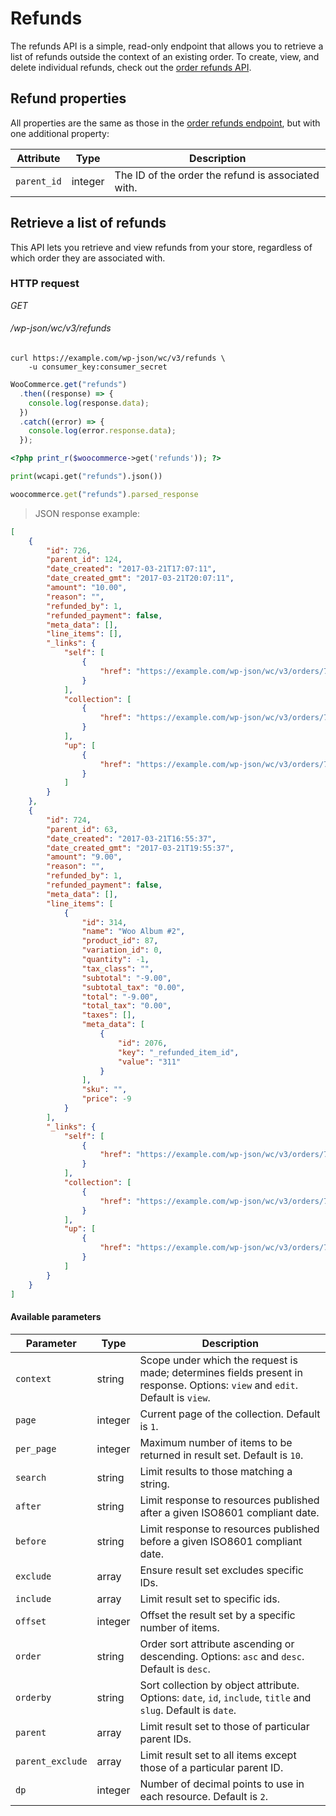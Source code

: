 # Refunds #

The refunds API is a simple, read-only endpoint that allows you to retrieve a list of refunds outside the context of an existing order. To create, view, and delete individual refunds, check out the [order refunds API](#order-refunds).

## Refund properties ##

All properties are the same as those in the [order refunds endpoint](#order-refund-properties), but with one additional property:

| Attribute   | Type    | Description                                        |
|-------------|---------|----------------------------------------------------|
| `parent_id` | integer | The ID of the order the refund is associated with. |

## Retrieve a list of refunds ##

This API lets you retrieve and view refunds from your store, regardless of which order they are associated with.

### HTTP request ###

<div class="api-endpoint">
	<div class="endpoint-data">
		<i class="label label-get">GET</i>
		<h6>/wp-json/wc/v3/refunds</h6>
	</div>
</div>

```shell
curl https://example.com/wp-json/wc/v3/refunds \
	-u consumer_key:consumer_secret
```

```javascript
WooCommerce.get("refunds")
  .then((response) => {
    console.log(response.data);
  })
  .catch((error) => {
    console.log(error.response.data);
  });
```

```php
<?php print_r($woocommerce->get('refunds')); ?>
```

```python
print(wcapi.get("refunds").json())
```

```ruby
woocommerce.get("refunds").parsed_response
```

> JSON response example:

```json
[
	{
		"id": 726,
        "parent_id": 124,
		"date_created": "2017-03-21T17:07:11",
		"date_created_gmt": "2017-03-21T20:07:11",
		"amount": "10.00",
		"reason": "",
		"refunded_by": 1,
		"refunded_payment": false,
		"meta_data": [],
		"line_items": [],
		"_links": {
			"self": [
				{
					"href": "https://example.com/wp-json/wc/v3/orders/723/refunds/726"
				}
			],
			"collection": [
				{
					"href": "https://example.com/wp-json/wc/v3/orders/723/refunds"
				}
			],
			"up": [
				{
					"href": "https://example.com/wp-json/wc/v3/orders/723"
				}
			]
		}
	},
	{
		"id": 724,
        "parent_id": 63,
		"date_created": "2017-03-21T16:55:37",
		"date_created_gmt": "2017-03-21T19:55:37",
		"amount": "9.00",
		"reason": "",
		"refunded_by": 1,
		"refunded_payment": false,
		"meta_data": [],
		"line_items": [
			{
				"id": 314,
				"name": "Woo Album #2",
				"product_id": 87,
				"variation_id": 0,
				"quantity": -1,
				"tax_class": "",
				"subtotal": "-9.00",
				"subtotal_tax": "0.00",
				"total": "-9.00",
				"total_tax": "0.00",
				"taxes": [],
				"meta_data": [
					{
						"id": 2076,
						"key": "_refunded_item_id",
						"value": "311"
					}
				],
				"sku": "",
				"price": -9
			}
		],
		"_links": {
			"self": [
				{
					"href": "https://example.com/wp-json/wc/v3/orders/723/refunds/724"
				}
			],
			"collection": [
				{
					"href": "https://example.com/wp-json/wc/v3/orders/723/refunds"
				}
			],
			"up": [
				{
					"href": "https://example.com/wp-json/wc/v3/orders/723"
				}
			]
		}
	}
]
```

#### Available parameters ####

| Parameter        | Type    | Description                                                                                                                  |
|------------------|---------|------------------------------------------------------------------------------------------------------------------------------|
| `context`        | string  | Scope under which the request is made; determines fields present in response. Options: `view` and `edit`. Default is `view`. |
| `page`           | integer | Current page of the collection. Default is `1`.                                                                              |
| `per_page`       | integer | Maximum number of items to be returned in result set. Default is `10`.                                                       |
| `search`         | string  | Limit results to those matching a string.                                                                                    |
| `after`          | string  | Limit response to resources published after a given ISO8601 compliant date.                                                  |
| `before`         | string  | Limit response to resources published before a given ISO8601 compliant date.                                                 |
| `exclude`        | array   | Ensure result set excludes specific IDs.                                                                                     |
| `include`        | array   | Limit result set to specific ids.                                                                                            |
| `offset`         | integer | Offset the result set by a specific number of items.                                                                         |
| `order`          | string  | Order sort attribute ascending or descending. Options: `asc` and `desc`. Default is `desc`.                                  |
| `orderby`        | string  | Sort collection by object attribute. Options: `date`, `id`, `include`, `title` and `slug`. Default is `date`.                |
| `parent`         | array   | Limit result set to those of particular parent IDs.                                                                          |
| `parent_exclude` | array   | Limit result set to all items except those of a particular parent ID.                                                        |
| `dp`             | integer | Number of decimal points to use in each resource. Default is `2`.                                                            |
